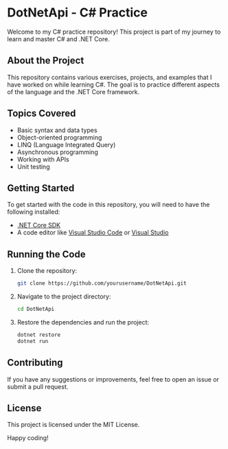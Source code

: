 # DotNetApi - C# Practice

Welcome to my C# practice repository! This project is part of my journey to learn and master C# and .NET Core.

## About the Project

This repository contains various exercises, projects, and examples that I have worked on while learning C#. The goal is to practice different aspects of the language and the .NET Core framework.

## Topics Covered

- Basic syntax and data types
- Object-oriented programming
- LINQ (Language Integrated Query)
- Asynchronous programming
- Working with APIs
- Unit testing

## Getting Started

To get started with the code in this repository, you will need to have the following installed:

- [.NET Core SDK](https://dotnet.microsoft.com/download)
- A code editor like [Visual Studio Code](https://code.visualstudio.com/) or [Visual Studio](https://visualstudio.microsoft.com/)

## Running the Code

1. Clone the repository:
    ```sh
    git clone https://github.com/yourusername/DotNetApi.git
    ```
2. Navigate to the project directory:
    ```sh
    cd DotNetApi
    ```
3. Restore the dependencies and run the project:
    ```sh
    dotnet restore
    dotnet run
    ```

## Contributing

If you have any suggestions or improvements, feel free to open an issue or submit a pull request.

## License

This project is licensed under the MIT License.

Happy coding!
